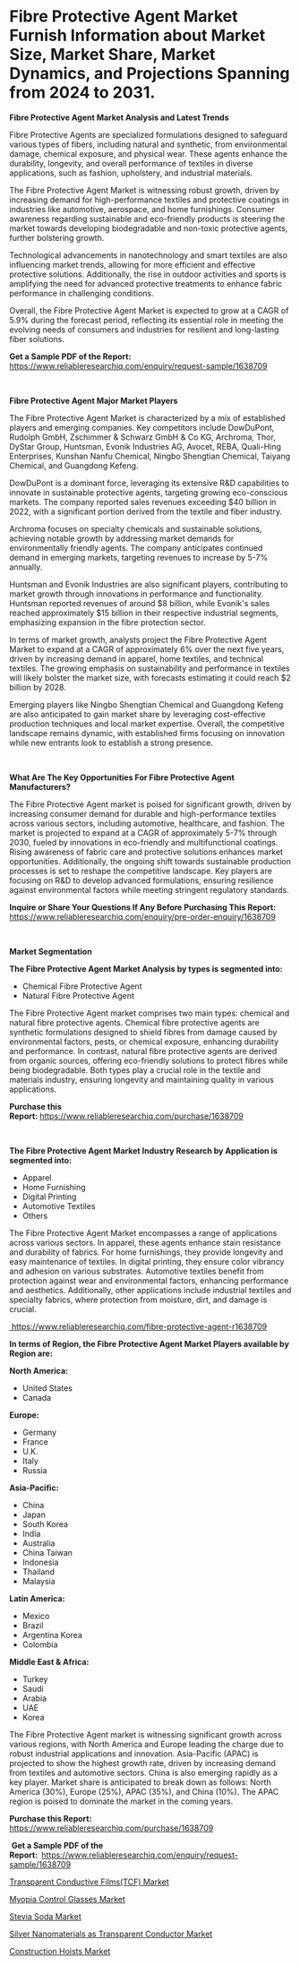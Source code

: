 <p><h1>Fibre Protective Agent Market Furnish Information about Market Size, Market Share, Market Dynamics, and Projections Spanning from 2024 to 2031.</h1></p><p><strong>Fibre Protective Agent Market Analysis and Latest Trends</strong></p>
<p><p>Fibre Protective Agents are specialized formulations designed to safeguard various types of fibers, including natural and synthetic, from environmental damage, chemical exposure, and physical wear. These agents enhance the durability, longevity, and overall performance of textiles in diverse applications, such as fashion, upholstery, and industrial materials. </p><p>The Fibre Protective Agent Market is witnessing robust growth, driven by increasing demand for high-performance textiles and protective coatings in industries like automotive, aerospace, and home furnishings. Consumer awareness regarding sustainable and eco-friendly products is steering the market towards developing biodegradable and non-toxic protective agents, further bolstering growth. </p><p>Technological advancements in nanotechnology and smart textiles are also influencing market trends, allowing for more efficient and effective protective solutions. Additionally, the rise in outdoor activities and sports is amplifying the need for advanced protective treatments to enhance fabric performance in challenging conditions. </p><p>Overall, the Fibre Protective Agent Market is expected to grow at a CAGR of 5.9% during the forecast period, reflecting its essential role in meeting the evolving needs of consumers and industries for resilient and long-lasting fiber solutions.</p></p>
<p><strong>Get a Sample PDF of the Report:&nbsp;</strong> <a href="https://www.reliableresearchiq.com/enquiry/request-sample/1638709?utm_campaign=1088&utm_medium=2&utm_source=Github&utm_content=ia&utm_term=25092024&utm_id=fibre-protective-agent">https://www.reliableresearchiq.com/enquiry/request-sample/1638709</a></p>
<p>&nbsp;</p>
<p><strong>Fibre Protective Agent Major Market Players</strong></p>
<p><p>The Fibre Protective Agent Market is characterized by a mix of established players and emerging companies. Key competitors include DowDuPont, Rudolph GmbH, Zschimmer & Schwarz GmbH & Co KG, Archroma, Thor, DyStar Group, Huntsman, Evonik Industries AG, Avocet, REBA, Quali-Hing Enterprises, Kunshan Nanfu Chemical, Ningbo Shengtian Chemical, Taiyang Chemical, and Guangdong Kefeng. </p><p>DowDuPont is a dominant force, leveraging its extensive R&D capabilities to innovate in sustainable protective agents, targeting growing eco-conscious markets. The company reported sales revenues exceeding $40 billion in 2022, with a significant portion derived from the textile and fiber industry. </p><p>Archroma focuses on specialty chemicals and sustainable solutions, achieving notable growth by addressing market demands for environmentally friendly agents. The company anticipates continued demand in emerging markets, targeting revenues to increase by 5-7% annually.</p><p>Huntsman and Evonik Industries are also significant players, contributing to market growth through innovations in performance and functionality. Huntsman reported revenues of around $8 billion, while Evonik's sales reached approximately $15 billion in their respective industrial segments, emphasizing expansion in the fibre protection sector.</p><p>In terms of market growth, analysts project the Fibre Protective Agent Market to expand at a CAGR of approximately 6% over the next five years, driven by increasing demand in apparel, home textiles, and technical textiles. The growing emphasis on sustainability and performance in textiles will likely bolster the market size, with forecasts estimating it could reach $2 billion by 2028. </p><p>Emerging players like Ningbo Shengtian Chemical and Guangdong Kefeng are also anticipated to gain market share by leveraging cost-effective production techniques and local market expertise. Overall, the competitive landscape remains dynamic, with established firms focusing on innovation while new entrants look to establish a strong presence.</p></p>
<p>&nbsp;</p>
<p><strong>What Are The Key Opportunities For Fibre Protective Agent Manufacturers?</strong></p>
<p><p>The Fibre Protective Agent market is poised for significant growth, driven by increasing consumer demand for durable and high-performance textiles across various sectors, including automotive, healthcare, and fashion. The market is projected to expand at a CAGR of approximately 5-7% through 2030, fueled by innovations in eco-friendly and multifunctional coatings. Rising awareness of fabric care and protective solutions enhances market opportunities. Additionally, the ongoing shift towards sustainable production processes is set to reshape the competitive landscape. Key players are focusing on R&D to develop advanced formulations, ensuring resilience against environmental factors while meeting stringent regulatory standards.</p></p>
<p><strong>Inquire or Share Your Questions If Any Before Purchasing This Report:</strong> <a href="https://www.reliableresearchiq.com/enquiry/pre-order-enquiry/1638709?utm_campaign=1088&utm_medium=2&utm_source=Github&utm_content=ia&utm_term=25092024&utm_id=fibre-protective-agent">https://www.reliableresearchiq.com/enquiry/pre-order-enquiry/1638709</a></p>
<p>&nbsp;</p>
<p><strong>Market Segmentation</strong></p>
<p><strong>The Fibre Protective Agent Market Analysis by types is segmented into:</strong></p>
<p><ul><li>Chemical Fibre Protective Agent</li><li>Natural Fibre Protective Agent</li></ul></p>
<p><p>The Fibre Protective Agent market comprises two main types: chemical and natural fibre protective agents. Chemical fibre protective agents are synthetic formulations designed to shield fibres from damage caused by environmental factors, pests, or chemical exposure, enhancing durability and performance. In contrast, natural fibre protective agents are derived from organic sources, offering eco-friendly solutions to protect fibres while being biodegradable. Both types play a crucial role in the textile and materials industry, ensuring longevity and maintaining quality in various applications.</p></p>
<p><strong>Purchase this Report:&nbsp;</strong><a href="https://www.reliableresearchiq.com/purchase/1638709?utm_campaign=1088&utm_medium=2&utm_source=Github&utm_content=ia&utm_term=25092024&utm_id=fibre-protective-agent">https://www.reliableresearchiq.com/purchase/1638709</a></p>
<p>&nbsp;</p>
<p><strong>The Fibre Protective Agent Market Industry Research by Application is segmented into:</strong></p>
<p><ul><li>Apparel</li><li>Home Furnishing</li><li>Digital Printing</li><li>Automotive Textiles</li><li>Others</li></ul></p>
<p><p>The Fibre Protective Agent Market encompasses a range of applications across various sectors. In apparel, these agents enhance stain resistance and durability of fabrics. For home furnishings, they provide longevity and easy maintenance of textiles. In digital printing, they ensure color vibrancy and adhesion on various substrates. Automotive textiles benefit from protection against wear and environmental factors, enhancing performance and aesthetics. Additionally, other applications include industrial textiles and specialty fabrics, where protection from moisture, dirt, and damage is crucial.</p></p>
<p><a href="https://www.reliableresearchiq.com/fibre-protective-agent-r1638709?utm_campaign=1088&utm_medium=2&utm_source=Github&utm_content=ia&utm_term=25092024&utm_id=fibre-protective-agent">&nbsp;https://www.reliableresearchiq.com/fibre-protective-agent-r1638709</a></p>
<p><strong>In terms of Region, the Fibre Protective Agent Market Players available by Region are:</strong></p>
<p>
    <p> <strong> North America: </strong>
        <ul>
            <li>United States</li>
            <li>Canada</li>
        </ul>
        </p> 
    <p> <strong> Europe: </strong>
        <ul>
            <li>Germany</li>
            <li>France</li>
            <li>U.K.</li>
            <li>Italy</li>
            <li>Russia</li>
        </ul>
        </p> 
    <p> <strong> Asia-Pacific: </strong>
        <ul>
            <li>China</li>
            <li>Japan</li>
            <li>South Korea</li>
            <li>India</li>
            <li>Australia</li>
            <li>China Taiwan</li>
            <li>Indonesia</li>
            <li>Thailand</li>
            <li>Malaysia</li>
        </ul>
        </p> 
    <p> <strong> Latin America: </strong>
        <ul>
            <li>Mexico</li>
            <li>Brazil</li>
            <li>Argentina Korea</li>
            <li>Colombia</li>
        </ul>
        </p> 
    <p> <strong> Middle East & Africa: </strong>
        <ul>
            <li>Turkey</li>
            <li>Saudi</li>
            <li>Arabia</li>
            <li>UAE</li>
            <li>Korea</li>
        </ul>
    </p>
    </p>
<p><p>The Fibre Protective Agent market is witnessing significant growth across various regions, with North America and Europe leading the charge due to robust industrial applications and innovation. Asia-Pacific (APAC) is projected to show the highest growth rate, driven by increasing demand from textiles and automotive sectors. China is also emerging rapidly as a key player. Market share is anticipated to break down as follows: North America (30%), Europe (25%), APAC (35%), and China (10%). The APAC region is poised to dominate the market in the coming years.</p></p>
<p><strong>Purchase this Report: </strong><a href="https://www.reliableresearchiq.com/purchase/1638709?utm_campaign=1088&utm_medium=2&utm_source=Github&utm_content=ia&utm_term=25092024&utm_id=fibre-protective-agent">https://www.reliableresearchiq.com/purchase/1638709</a></p>
<p>&nbsp;<strong>Get a Sample PDF of the Report:&nbsp;&nbsp;</strong><a href="https://www.reliableresearchiq.com/enquiry/request-sample/1638709?utm_campaign=1088&utm_medium=2&utm_source=Github&utm_content=ia&utm_term=25092024&utm_id=fibre-protective-agent">https://www.reliableresearchiq.com/enquiry/request-sample/1638709</a></p>
<p><strong></strong></p>
<p><p><a href="https://medium.com/@danielkunzekz/market-insights-global-transparent-conductive-films-tcf-market-forecast-and-innovation-trends-58d88443e28e?postPublishedType=repub&utm_campaign=1088&utm_medium=2&utm_source=Github&utm_content=ia&utm_term=25092024&utm_id=fibre-protective-agent">Transparent Conductive Films(TCF) Market</a></p><p><a href="https://issuu.com/reportprime-2/docs/myopia-control-glasses-market-size-_1ad5e2928c79b4?utm_campaign=1088&utm_medium=2&utm_source=Github&utm_content=ia&utm_term=25092024&utm_id=fibre-protective-agent">Myopia Control Glasses Market</a></p><p><a href="https://issuu.com/reportprime-2/docs/stevia-soda-market-size-2030.pptx_9df41fe10a931b?utm_campaign=1088&utm_medium=2&utm_source=Github&utm_content=ia&utm_term=25092024&utm_id=fibre-protective-agent">Stevia Soda Market</a></p><p><a href="https://medium.com/@gregoryodeja/silver-nanomaterials-as-transparent-conductor-market-trends-and-regional-insights-forecasted-for-8f0b3e732d3c?utm_campaign=1088&utm_medium=2&utm_source=Github&utm_content=ia&utm_term=25092024&utm_id=fibre-protective-agent">Silver Nanomaterials as Transparent Conductor Market</a></p><p><a href="https://www.linkedin.com/pulse/emerging-market-trends-regional-analysis-construction-hoists-dguce?trackingId=fIVuN0DbRo%2BBpdKQ4ejtQQ%3D%3D&utm_campaign=1088&utm_medium=2&utm_source=Github&utm_content=ia&utm_term=25092024&utm_id=fibre-protective-agent">Construction Hoists Market</a></p></p>